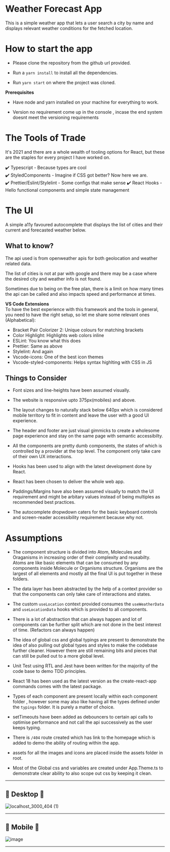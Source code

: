# Weather Forecast App
This is a simple weather app that lets a user search a city by name and displays relevant weather conditions for the 
fetched location.

# How to start the app

- Please clone the repository from the github url provided.

- Run a `yarn install` to install all the dependencies.

- Run `yarn start` on where the project was cloned.




**Prerequisites**

- Have node and yarn installed on your machine for everything to work.

- Version no requirement come up in the console , incase the end system doesnt meet the versioning requirements



# The Tools of Trade

It's 2021 and there are a whole wealth of tooling options for React, but these are the staples for every project I have worked on.  
  
✔️ Typescript - Because types are cool  
✔️ StyledComponents - Imagine if CSS got better? Now here we are.  
✔️ Prettier/Eslint/Stylelint - Some configs that make sense 
✔️ React Hooks - Hello functional components and simple state management  



# The UI 

A simple a11y favoured autocomplete that displays the list of cities and their current and forecasted weather below.



## What to know?  
The api used is from openweather apis for both geolocation and weather related data.

The list of cities is not at par with google and there may be a case where the desired city and weather info is not found.

Sometimes due to being on the free plan, there is a limit on how many times the api can be called and also impacts speed and performance at times.


**VS Code Extensions**  
To have the best experience with this framework and the tools in general, you need to have the right setup, so let me share some relevant ones (Alphabetical):

- Bracket Pair Colorizer 2: Unique colours for matching brackets
- Color Highlight: Highlights web colors inline
- ESLint: You know what this does
- Prettier: Same as above
- Stylelint: And again
- Vscode-icons: One of the best icon themes
- Vscode-styled-components: Helps syntax highlting with CSS in JS

## Things to Consider 

- Font sizes and line-heights have been assumed visually.

- The website is responsive upto 375px(mobiles) and above.

- The layout changes to naturally stack below 640px which is considered mobile territory to fit in content and leave the user with a good UI experience.

- The header and footer are just visual gimmicks to create a wholesome page experience and stay on the same page with semantic accessibilty.

- All the components are pretty dumb components, the states of which is controlled by a provider at the top level. The component only take care of their own UX interactions.

- Hooks has been used to align with the latest development done by React.

- React has been chosen to deliver the whole web app.

- Paddings/Margins have also been assumed visually to match the UI requirement and might be arbitary values instead of being multiples as recommended best practices.
  
- The autocomplete dropwdown caters for the basic keyboard controls and screen-reader accessibility requirement because why not.

# Assumptions

- The component structure is divided into Atom, Molecules and Oraganisms in increasing order of their complexity and reusabilty.
Atoms are like basic elements that can be consumed by any components inside Molecule or Organisms structure. Organisms are the largest of all elements and mostly all the final UI is put together in these folders.

- The data layer has been abstracted by the help of a context provider so that the components can only take care of interactions and states.

- The custom `useLocation` context provided consumes the `useWeatherData` and `useLocationData` hooks which is provided to all components.

- There is a lot of abstraction that can always happen and lot of components can be further split which are not done in the best interest of time. (Refactors can always happen)

- The idea of global css and global typings are present to demonstrate the idea of also pulling out global types and styles to make the codebase further cleaner. However there are still remaining bits and pieces that can still be pulled out to a more global level.

- Unit Test using RTL and Jest have been written for the majority of the code base to demo TDD principles.

- React 18 has been used as the latest version as the create-react-app commands comes with the latest package.

- Types of each component are present locally within each component folder , however some may also like having all the types defined under the `typings` folder. It is purely a matter of choice.

- setTimeouts have been added as debouncers to certain api calls to optimise performance and not call the api successively as the user keeps typing.

- There is `/404` route created which has link to the homepage which is added to demo the ability of routing within the app.

- assets for all the images and icons are placed inside the assets folder in root.

- Most of the Global css and variables are created under App.Theme.ts to demonstrate clear ability to also scope out css by keeping it clean.



------------------------------------------------------------------------------------------------------------------------------------------------------------------
📸  Desktop  📸
------------------------------------------------------------------------------------------------------------------------------------------------------------------
![localhost_3000_404 (1)](https://github.com/shreyan1993/weather-forecast-app/assets/86753021/8081a812-4934-4c9c-aadb-ab50d7cda64e)



------------------------------------------------------------------------------------------------------------------------------------------------------------------
📸  Mobile 📸 
------------------------------------------------------------------------------------------------------------------------------------------------------------------
![image](https://github.com/shreyan1993/weather-forecast-app/assets/86753021/145db53d-2c46-4363-9336-0e95fa3290a9)

------------------------------------------------------------------------------------------------------------------------------------------------------------------


